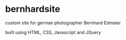 # bernhardsite
custom site for german photographer Bernhard Edmaier

built using HTML, CSS, Javascript and JQuery
